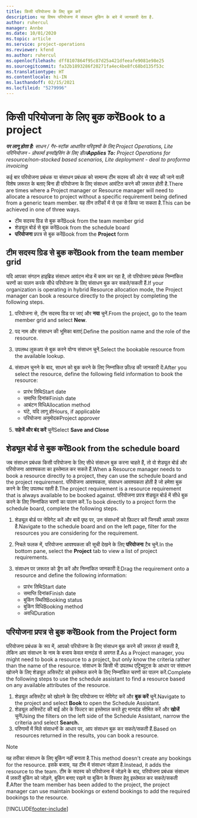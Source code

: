 ```yaml
---
title: किसी परियोजना के लिए बुक करें
description: यह विषय परियोजना में संसाधन बुकिंग के बारे में जानकारी देता है.
author: ruhercul
manager: Annbe
ms.date: 10/01/2020
ms.topic: article
ms.service: project-operations
ms.reviewer: kfend
ms.author: ruhercul
ms.openlocfilehash: dff8107864f95c87d25a421dfeeafe9081e98e25
ms.sourcegitcommit: fa32b1893286f20271fa4ec4be8fc68bd135f53c
ms.translationtype: HT
ms.contentlocale: hi-IN
ms.lasthandoff: 02/15/2021
ms.locfileid: "5279996"
---
```

# <a name="book-to-a-project"></a><span data-ttu-id="8ad7b-103">किसी परियोजना के लिए बुक करें</span><span class="sxs-lookup"><span data-stu-id="8ad7b-103">Book to a project</span></span>

<span data-ttu-id="8ad7b-104">_**पर लागू होता है:** साधन / गैर-स्टॉक आधारित परिदृश्यों के लिए Project Operations, Lite परिनियोजन - प्रोफार्मा इनवॉइसिंग के लिए डील_</span><span class="sxs-lookup"><span data-stu-id="8ad7b-104">_**Applies To:** Project Operations for resource/non-stocked based scenarios, Lite deployment - deal to proforma invoicing_</span></span>

<span data-ttu-id="8ad7b-105">कई बार परियोजना प्रबंधक या संसाधन प्रबंधक को सामान्य टीम सदस्य की ओर से स्पष्ट की जाने वाली विशेष ज़रूरत के बताए बिना ही परियोजना के लिए संसाधन आवंटित करने की ज़रूरत होती है.</span><span class="sxs-lookup"><span data-stu-id="8ad7b-105">There are times where a Project manager or Resource manager will need to allocate a resource to project without a specific requirement being defined from a generic team member.</span></span> <span data-ttu-id="8ad7b-106">यह तीन तरीकों में से एक से किया जा सकता है.</span><span class="sxs-lookup"><span data-stu-id="8ad7b-106">This can be achieved in one of three ways.</span></span>

- <span data-ttu-id="8ad7b-107">टीम सदस्य ग्रिड से बुक करें</span><span class="sxs-lookup"><span data-stu-id="8ad7b-107">Book from the team member grid</span></span>
- <span data-ttu-id="8ad7b-108">शेड्यूल बोर्ड से बुक करें</span><span class="sxs-lookup"><span data-stu-id="8ad7b-108">Book from the schedule board</span></span>
- <span data-ttu-id="8ad7b-109">**परियोजना** प्रपत्र से बुक करें</span><span class="sxs-lookup"><span data-stu-id="8ad7b-109">Book from the **Project** form</span></span>

## <a name="book-from-the-team-member-grid"></a><span data-ttu-id="8ad7b-110">टीम सदस्य ग्रिड से बुक करें</span><span class="sxs-lookup"><span data-stu-id="8ad7b-110">Book from the team member grid</span></span>

<span data-ttu-id="8ad7b-111">यदि आपका संगठन हाइब्रिड संसाधन आवंटन मोड में काम कर रहा है, तो परियोजना प्रबंधक निम्नांकित चरणों का पालन करके सीधे परियोजना के लिए संसाधन बुक कर सकते/सकती हैं.</span><span class="sxs-lookup"><span data-stu-id="8ad7b-111">If your organization is operating in hybrid Resource allocation mode, the Project manager can book a resource directly to the project by completing the following steps.</span></span>

1. <span data-ttu-id="8ad7b-112">परियोजना से, टीम सदस्य ग्रिड पर जाएं और **नया** चुनें.</span><span class="sxs-lookup"><span data-stu-id="8ad7b-112">From the project, go to the team member grid and select **New**.</span></span>
2. <span data-ttu-id="8ad7b-113">पद नाम और संसाधन की भूमिका बताएं.</span><span class="sxs-lookup"><span data-stu-id="8ad7b-113">Define the position name and the role of the resource.</span></span>
3. <span data-ttu-id="8ad7b-114">उपलब्ध लुकअप से बुक करने योग्य संसाधन चुनें.</span><span class="sxs-lookup"><span data-stu-id="8ad7b-114">Select the bookable resource from the available lookup.</span></span>
4. <span data-ttu-id="8ad7b-115">संसाधन चुनने के बाद, साधन को बुक करने के लिए निम्नांकित फ़ील्ड की जानकारी दें:</span><span class="sxs-lookup"><span data-stu-id="8ad7b-115">After you select the resource, define the following field information to book the resource:</span></span>

    - <span data-ttu-id="8ad7b-116">प्रारंभ तिथि</span><span class="sxs-lookup"><span data-stu-id="8ad7b-116">Start date</span></span>
    - <span data-ttu-id="8ad7b-117">समाप्ति दिनांक</span><span class="sxs-lookup"><span data-stu-id="8ad7b-117">Finish date</span></span>
    - <span data-ttu-id="8ad7b-118">आबंटन विधि</span><span class="sxs-lookup"><span data-stu-id="8ad7b-118">Allocation method</span></span>
    - <span data-ttu-id="8ad7b-119">घंटे, यदि लागू हो</span><span class="sxs-lookup"><span data-stu-id="8ad7b-119">Hours, if applicable</span></span>
    - <span data-ttu-id="8ad7b-120">परियोजना अनुमोदक</span><span class="sxs-lookup"><span data-stu-id="8ad7b-120">Project approver</span></span>

6. <span data-ttu-id="8ad7b-121">**सहेजें और बंद करें** चुनें</span><span class="sxs-lookup"><span data-stu-id="8ad7b-121">Select **Save and Close**</span></span>

## <a name="book-from-the-schedule-board"></a><span data-ttu-id="8ad7b-122">शेड्यूल बोर्ड से बुक करें</span><span class="sxs-lookup"><span data-stu-id="8ad7b-122">Book from the schedule board</span></span>

<span data-ttu-id="8ad7b-123">जब संसाधन प्रबंधक किसी परियोजना के लिए सीधे संसाधन बुक करना चाहते हैं, तो वो शेड्यूल बोर्ड और परियोजना आवश्यकता का इस्तेमाल कर सकते हैं.</span><span class="sxs-lookup"><span data-stu-id="8ad7b-123">When a Resource manager needs to book a resource directly to a project, they can use the schedule board and the project requirement.</span></span> <span data-ttu-id="8ad7b-124">परियोजना आवश्यकता, संसाधन आवश्यकता होती है जो हमेशा बुक करने के लिए उपलब्ध रहती है.</span><span class="sxs-lookup"><span data-stu-id="8ad7b-124">The project requirement is a resource requirement that is always available to be booked against.</span></span> <span data-ttu-id="8ad7b-125">परियोजना प्रपत्र शेड्यूल बोर्ड में सीधे बुक करने के लिए निम्नांकित चरणों का पालन करें.</span><span class="sxs-lookup"><span data-stu-id="8ad7b-125">To book directly to a project form the schedule board, complete the following steps.</span></span>

1. <span data-ttu-id="8ad7b-126">शेड्यूल बोर्ड पर नेविगेट करें और बायें पृष्ठ पर, उन संसाधनों को फ़िल्टर करें जिनकी आपको ज़रूरत है.</span><span class="sxs-lookup"><span data-stu-id="8ad7b-126">Navigate to the schedule board and on the left page, filter for the resources you are considering for the requirement.</span></span>
2. <span data-ttu-id="8ad7b-127">निचले फलक में, परियोजना आवश्यकता की सूची देखने के लिए **परियोजना** टैब चुनें.</span><span class="sxs-lookup"><span data-stu-id="8ad7b-127">In the bottom pane, select the **Project** tab to view a list of project requirements.</span></span>
3. <span data-ttu-id="8ad7b-128">संसाधन पर ज़रूरत को ड्रैग करें और निम्नांकित जानकारी दें:</span><span class="sxs-lookup"><span data-stu-id="8ad7b-128">Drag the requirement onto a resource and define the following information:</span></span>

    - <span data-ttu-id="8ad7b-129">प्रारंभ तिथि</span><span class="sxs-lookup"><span data-stu-id="8ad7b-129">Start date</span></span>
    - <span data-ttu-id="8ad7b-130">समाप्ति दिनांक</span><span class="sxs-lookup"><span data-stu-id="8ad7b-130">Finish date</span></span>
    - <span data-ttu-id="8ad7b-131">बुकिंग स्थिति</span><span class="sxs-lookup"><span data-stu-id="8ad7b-131">Booking status</span></span>
    - <span data-ttu-id="8ad7b-132">बुकिंग विधि</span><span class="sxs-lookup"><span data-stu-id="8ad7b-132">Booking method</span></span>
    - <span data-ttu-id="8ad7b-133">अवधि</span><span class="sxs-lookup"><span data-stu-id="8ad7b-133">Duration</span></span>

## <a name="book-from-the-project-form"></a><span data-ttu-id="8ad7b-134">परियोजना प्रपत्र से बुक करें</span><span class="sxs-lookup"><span data-stu-id="8ad7b-134">Book from the Project form</span></span>

<span data-ttu-id="8ad7b-135">परियोजना प्रबंधक के रूप में, आपको परियोजना के लिए संसाधन बुक करने की ज़रूरत हो सकती है, लेकिन आप संसाधन के नाम के बजाय केवल मानदंड से अवगत हैं.</span><span class="sxs-lookup"><span data-stu-id="8ad7b-135">As a Project manager, you might need to book a resource to a project, but only know the criteria rather than the name of the resource.</span></span> <span data-ttu-id="8ad7b-136">संसाधन के किसी भी उपलब्ध एट्रिब्यूट्स के आधार पर संसाधन खोजने के लिए शेड्यूल असिस्टेंट को इस्तेमाल करने के लिए निम्नांकित चरणों का पालन करें.</span><span class="sxs-lookup"><span data-stu-id="8ad7b-136">Complete the following steps to use the schedule assistant to find a resource based on any available attributes of the resource.</span></span> 

1. <span data-ttu-id="8ad7b-137">शेड्यूल असिस्टेंट को खोलने के लिए परियोजना पर नेविगेट करें और **बुक करें** चुनें.</span><span class="sxs-lookup"><span data-stu-id="8ad7b-137">Navigate to the project and select **Book** to open the Schedule Assistant.</span></span>
2. <span data-ttu-id="8ad7b-138">शेड्यूल असिस्टेंट की बाईं ओर के फिल्टर का इस्तेमाल करते हुए मानदंड सीमित करें और **खोजें** चुनें</span><span class="sxs-lookup"><span data-stu-id="8ad7b-138">Using the filters on the left side of the Schedule Assistant, narrow the criteria and select **Search.**</span></span>
3. <span data-ttu-id="8ad7b-139">परिणामों में मिले संसाधनों के आधार पर, आप संसाधन बुक कर सकते/सकती हैं.</span><span class="sxs-lookup"><span data-stu-id="8ad7b-139">Based on resources returned in the results, you can book a resource.</span></span>

> [!NOTE]
> <span data-ttu-id="8ad7b-140">यह तरीका संसाधन के लिए बुकिंग नहीं बनाता है.</span><span class="sxs-lookup"><span data-stu-id="8ad7b-140">This method doesn't create any bookings for the resource.</span></span> <span data-ttu-id="8ad7b-141">इसके बजाय, यह टीम में संसाधन जोड़ता है.</span><span class="sxs-lookup"><span data-stu-id="8ad7b-141">Instead, it adds the resource to the team.</span></span> <span data-ttu-id="8ad7b-142">टीम के सदस्य को परियोजना में जोड़ने के बाद, परियोजना प्रबंधक संसाधन में ज़रूरी बुकिंग को जोड़ने, बुकिंग बनाए रखने या बुकिंग के विस्तार हेतु इस्तेमाल कर सकते/सकती हैं.</span><span class="sxs-lookup"><span data-stu-id="8ad7b-142">After the team member has been added to the project, the project manager can use maintain bookings or extend bookings to add the required bookings to the resource.</span></span>


[!INCLUDE[footer-include](../includes/footer-banner.md)]